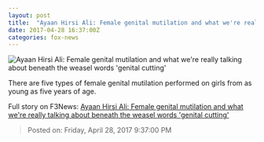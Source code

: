 ```yaml
---
layout: post
title:  "Ayaan Hirsi Ali: Female genital mutilation and what we're really talking about beneath the weasel words 'genital cutting'"
date: 2017-04-28 16:37:00Z
categories: fox-news
---
```


![Ayaan Hirsi Ali: Female genital mutilation and what we're really talking about beneath the weasel words 'genital cutting'](http://a57.foxnews.com/images.foxnews.com/content/fox-news/opinion/2017/04/28/ayaan-hirsi-ali-female-genital-mutilation-and-what-were-really-talking-about-beneath-weasel-words-genital-cutting/_jcr_content/par/featured-media/media-0.img.jpg/0/0/1493398549966.jpg?ve=1)

There are five types of female genital mutilation performed on girls from as young as five years of age.


Full story on F3News: [Ayaan Hirsi Ali: Female genital mutilation and what we're really talking about beneath the weasel words 'genital cutting'](http://www.f3nws.com/n/tFxzHG)

> Posted on: Friday, April 28, 2017 9:37:00 PM
